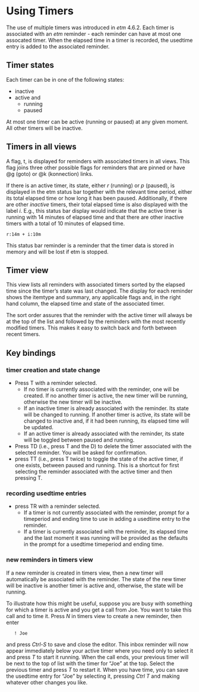 # Using Timers

The use of multiple timers was introduced in *etm* 4.6.2. Each timer is associated with an *etm* reminder - each reminder can have at most one assocated timer. When the elapsed time in a timer is recorded, the usedtime entry is added to the associated reminder.

## Timer states

Each timer can be in one of the following states:
* inactive
* active and
    * running
    * paused

At most one timer can be active (running or paused) at any given moment. All other timers will be inactive.

## Timers in all views

A flag, t, is displayed for reminders with associated timers in all views. This flag joins three other possible flags for reminders that are pinned or have @g (goto) or @k (konnection) links.

If there is an active timer, its state, either *r* (running) or *p* (paused), is displayed in the etm status bar together with the relevant time period, either its total elapsed time or how long it has been paused. Additionally, if there are other *inactive* timers, their total elapsed time is also displayed with the label *i*. E.g., this status bar display would indicate that the active timer is running with 14 minutes of elapsed time and that there are other inactive timers with a total of 10 minutes of elapsed time.

    r:14m + i:10m

This status bar reminder is a reminder that the timer data is stored in memory and will be lost if etm is stopped. 

## Timer view

This view lists all reminders with associated timers sorted by the elapsed time since the timer’s state was last changed. The display for each reminder shows the itemtype and summary, any applicable flags and, in the right hand column, the elapsed time and state of the associated timer.

The sort order assures that the reminder with the active timer will always be at the top of the list and followed by the reminders with the most recently modified timers. This makes it easy to switch back and forth between recent timers.

## Key bindings

### timer creation and state change

* Press T with a reminder selected.
     * If no timer is currently associated with the reminder, one will be created. If no another timer is active, the new timer will be running, otherwise the new timer will be inactive.
     * If an inactive timer is already associated with the reminder. Its state will be changed to running. If another timer is active, its state will be changed to inactive and, if it had been running, its elapsed time will be updated.
     * If an active timer is already associated with the reminder, its state will be toggled between paused and running.
* Press TD (i.e., press T and the D) to delete the timer associated with the selected reminder. You will be asked for confirmation.
* press TT (i.e., press T twice) to toggle the state of the active timer, if one exists, between paused and running. This is a shortcut for first selecting the reminder associated with the active timer and then pressing T.

### recording usedtime entries

* press TR with a reminder selected.
     * If a timer is not currently associated with the reminder, prompt for a timeperiod and ending time to use in adding a usedtime entry to the reminder.
     * If a timer is currently associated with the reminder, its elapsed time and the last moment it was running will be provided as the defaults in the prompt for a usedtime timeperiod and ending time.

### new reminders in timers view

If a new reminder is created in timers view, then a new timer will automatically be associated with the reminder. The state of the new timer will be inactive is another timer is active and, otherwise, the state will be running.

To illustrate how this might be useful, suppose you are busy with something for which a timer is active and you get a call from Joe. You want to take this call and to time it. Press *N* in timers view to create a new reminder, then enter

       ! Joe

and press *Ctrl-S* to save and close the editor. This inbox reminder will now appear immediately below your active timer where you need only to select it and press *T* to start it running. When the call ends, your previous timer will be next to the top of list with the timer for “Joe” at the top. Select the previous timer and press *T* to restart it. When you have time, you can save the usedtime entry for “Joe” by selecting it, pressing *Ctrl T* and making whatever other changes you like.
